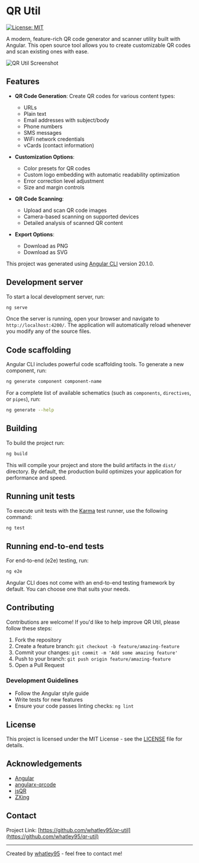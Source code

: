 # QR Util

[![License: MIT](https://img.shields.io/badge/License-MIT-blue.svg)](https://opensource.org/licenses/MIT)

A modern, feature-rich QR code generator and scanner utility built with Angular. This open source tool allows you to create customizable QR codes and scan existing ones with ease.

![QR Util Screenshot](https://via.placeholder.com/800x400?text=QR+Util+Screenshot)

## Features

- **QR Code Generation**: Create QR codes for various content types:
  - URLs
  - Plain text
  - Email addresses with subject/body
  - Phone numbers
  - SMS messages
  - WiFi network credentials
  - vCards (contact information)

- **Customization Options**:
  - Color presets for QR codes
  - Custom logo embedding with automatic readability optimization
  - Error correction level adjustment
  - Size and margin controls

- **QR Code Scanning**:
  - Upload and scan QR code images
  - Camera-based scanning on supported devices
  - Detailed analysis of scanned QR content

- **Export Options**:
  - Download as PNG
  - Download as SVG

This project was generated using [Angular CLI](https://github.com/angular/angular-cli) version 20.1.0.

## Development server

To start a local development server, run:

```bash
ng serve
```

Once the server is running, open your browser and navigate to `http://localhost:4200/`. The application will automatically reload whenever you modify any of the source files.

## Code scaffolding

Angular CLI includes powerful code scaffolding tools. To generate a new component, run:

```bash
ng generate component component-name
```

For a complete list of available schematics (such as `components`, `directives`, or `pipes`), run:

```bash
ng generate --help
```

## Building

To build the project run:

```bash
ng build
```

This will compile your project and store the build artifacts in the `dist/` directory. By default, the production build optimizes your application for performance and speed.

## Running unit tests

To execute unit tests with the [Karma](https://karma-runner.github.io) test runner, use the following command:

```bash
ng test
```

## Running end-to-end tests

For end-to-end (e2e) testing, run:

```bash
ng e2e
```

Angular CLI does not come with an end-to-end testing framework by default. You can choose one that suits your needs.

## Contributing

Contributions are welcome! If you'd like to help improve QR Util, please follow these steps:

1. Fork the repository
2. Create a feature branch: `git checkout -b feature/amazing-feature`
3. Commit your changes: `git commit -m 'Add some amazing feature'`
4. Push to your branch: `git push origin feature/amazing-feature`
5. Open a Pull Request

### Development Guidelines

- Follow the Angular style guide
- Write tests for new features
- Ensure your code passes linting checks: `ng lint`

## License

This project is licensed under the MIT License - see the [LICENSE](LICENSE) file for details.

## Acknowledgements

- [Angular](https://angular.dev/)
- [angularx-qrcode](https://www.npmjs.com/package/angularx-qrcode)
- [jsQR](https://github.com/cozmo/jsQR)
- [ZXing](https://github.com/zxing/zxing)

## Contact

Project Link: [https://github.com/whatley95/qr-util](https://github.com/whatley95/qr-util)

---

Created by [whatley95](https://github.com/whatley95) - feel free to contact me!
